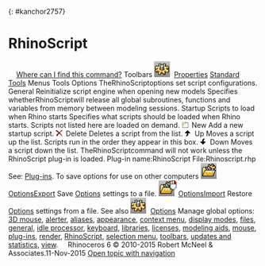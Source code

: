 ---
---

{: #kanchor2757}
# RhinoScript
 [![images/transparent.gif](images/transparent.gif)Where can I find this command?](javascript:void(0);) Toolbars
![images/options.png](images/options.png) [Properties](properties-toolbar.html)  [Standard](standard-toolbar.html)  [Tools](tools-toolbar.html) 
Menus
Tools
Options
TheRhinoScriptoptions set script configurations.
General
Reinitialize script engine when opening new models
Specifies whetherRhinoScriptwill release all global subroutines, functions and variables from memory between modeling sessions.
Startup
Scripts to load when Rhino starts
Specifies what scripts should be loaded when Rhino starts. Scripts not listed here are loaded on demand.
![images/docpropsfiles-new.png](images/docpropsfiles-new.png)New
Add a new startup script.
![images/docpropsfiles-delete.png](images/docpropsfiles-delete.png)Delete
Deletes a script from the list.
![images/docpropsfiles-moveup.png](images/docpropsfiles-moveup.png)Up
Moves a script up the list. Scripts run in the order they appear in this box.
![images/docpropsfiles-movedown.png](images/docpropsfiles-movedown.png)Down
Moves a script down the list.
TheRhinoScriptcommand will not work unless the RhinoScript plug-in is loaded.
Plug-in name:RhinoScript
File:Rhinoscript.rhp
See: [Plug-ins](plug-ins.html).
To save options for use on other computers
![images/optionsexport.png](images/optionsexport.png) [OptionsExport](optionsexport.html) 
Save [Options](options.html) settings to a file.
![images/optionsimport.png](images/optionsimport.png) [OptionsImport](optionsexport.html#optionsimport) 
Restore [Options](options.html) settings from a file.
See also
![images/options.png](images/options.png) [Options](options.html) 
Manage global options: [3D mouse](3dconnexion.html), [alerter](alerter.html), [aliases](aliases.html), [appearance](appearance.html), [context menu](context-menu.html), [display modes](view-displaymode-options.html), [files](files.html), [general](general.html), [idle processor](idleprocessor.html), [keyboard](keyboard.html), [libraries](libraries.html), [licenses](licenses.html), [modeling aids](modeling-aids.html), [mouse](mouse.html), [plug-ins](plug-ins.html), [render](rendering.html), [RhinoScript](#), [selection menu](selection-menu.html), [toolbars](toolbars.html), [updates and statistics](updates-and-statistics.html), [view](view.html).
&#160;
&#160;
Rhinoceros 6 © 2010-2015 Robert McNeel &amp; Associates.11-Nov-2015
 [Open topic with navigation](rhinoscript.html) 

